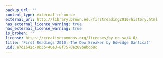```yaml
---
backup_url: ''
content_type: external-resource
external_url: http://library.brown.edu/firstreading2010/history.html
has_external_licence_warning: true
has_external_license_warning: true
is_broken: ''
license: https://creativecommons.org/licenses/by-nc-sa/4.0/
title: 'First Readings 2010: The Dew Breaker by Edwidge Danticat'
uid: e7d1642c-0b3b-40e3-8f75-8e269bebdb8c
---
```

